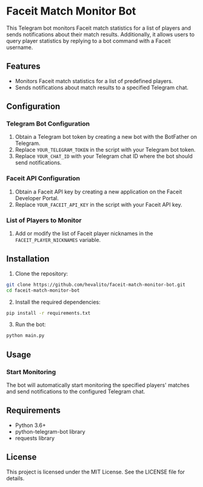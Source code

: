 # Faceit Match Monitor Bot

This Telegram bot monitors Faceit match statistics for a list of players and sends notifications about their match results. Additionally, it allows users to query player statistics by replying to a bot command with a Faceit username.

## Features

- Monitors Faceit match statistics for a list of predefined players.
- Sends notifications about match results to a specified Telegram chat.

## Configuration

### Telegram Bot Configuration

1. Obtain a Telegram bot token by creating a new bot with the BotFather on Telegram.
2. Replace `YOUR_TELEGRAM_TOKEN` in the script with your Telegram bot token.
3. Replace `YOUR_CHAT_ID` with your Telegram chat ID where the bot should send notifications.

### Faceit API Configuration

1. Obtain a Faceit API key by creating a new application on the Faceit Developer Portal.
2. Replace `YOUR_FACEIT_API_KEY` in the script with your Faceit API key.

### List of Players to Monitor

1. Add or modify the list of Faceit player nicknames in the `FACEIT_PLAYER_NICKNAMES` variable.

## Installation

1. Clone the repository:

```bash
git clone https://github.com/hevalito/faceit-match-monitor-bot.git
cd faceit-match-monitor-bot
```

2. Install the required dependencies:

```bash
pip install -r requirements.txt
```

3. Run the bot:

```bash
python main.py
```

## Usage
### Start Monitoring
The bot will automatically start monitoring the specified players' matches and send notifications to the configured Telegram chat.

## Requirements
- Python 3.6+
- python-telegram-bot library
- requests library

## License
This project is licensed under the MIT License. See the LICENSE file for details.
